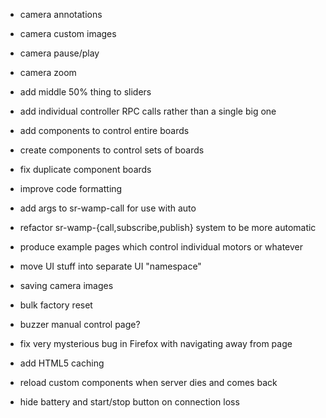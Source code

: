 - camera annotations
- camera custom images
- camera pause/play
- camera zoom
- add middle 50% thing to sliders

- add individual controller RPC calls rather than a single big one
- add components to control entire boards
- create components to control sets of boards
- fix duplicate component boards
- improve code formatting

- add args to sr-wamp-call for use with auto
- refactor sr-wamp-{call,subscribe,publish} system to be more automatic

- produce example pages which control individual motors or whatever
- move UI stuff into separate UI "namespace"

- saving camera images
- bulk factory reset
- buzzer manual control page?
- fix very mysterious bug in Firefox with navigating away from page
- add HTML5 caching
- reload custom components when server dies and comes back
- hide battery and start/stop button on connection loss
